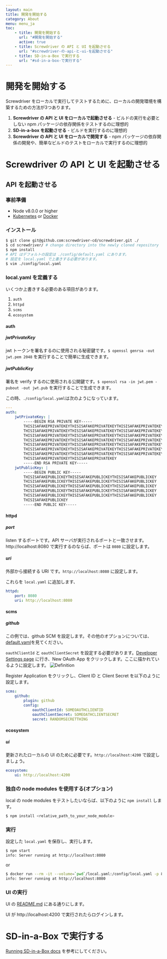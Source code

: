 ```yaml
---
layout: main
title: 開発を開始する
category: About
menu: menu_ja
toc:
    - title: 開発を開始する
      url: "#開発を開始する"
      active: true
    - title: Screwdriver の API と UI を起動させる
      url: "#screwdriver-の-api-と-ui-を起動させる"
    - title: SD-in-a-Box で実行する
      url: "#sd-in-a-box-で実行する"
---
```

# 開発を開始する

Screwdriver をローカルで実行してテストするために、ローカルの開発環境を構築するための方法が3つあります。

1. **Screwdriver の API と UI をローカルで起動させる** - ビルドの実行を必要としない npm パッケージの依存関係をテストするのに理想的
2. **SD-in-a-box を起動させる** - ビルドを実行するのに理想的
3. **Screwdriver の API と UI をローカルで開発する** - npm パッケージの依存関係の開発や、簡単なビルドのテストをローカルで実行するのに理想的

# Screwdriver の API と UI を起動させる
## API を起動させる

### 事前準備
- Node v8.0.0 or higher
- [Kubernetes][kubectl] or [Docker][docker]

### インストール

```bash
$ git clone git@github.com:screwdriver-cd/screwdriver.git ./
$ cd screwdriver/ # change directory into the newly cloned repository
$ npm install
# API はデフォルトの設定は ./config/default.yaml にあります。
# 設定を local.yaml で上書きする必要があります。
$ vim ./config/local.yaml
```

### local.yaml を定義する
いくつか上書きする必要のある項目があります。

1. `auth`
1. `httpd`
1. `scms`
1. `ecosystem`

#### auth
##### jwtPrivateKey
jwt トークンを署名するのに使用される秘密鍵です。`$ openssl genrsa -out jwt.pem 2048` を実行することで簡単に生成できます。
##### jwtPublicKey
署名を verify するのに使用される公開鍵です。`$ openssl rsa -in jwt.pem -pubout -out jwt.pub` を実行することで生成できます。

この時、`./config/local.yaml`は次のようになっています。
```yaml
---
auth:
    jwtPrivateKey: |
        -----BEGIN RSA PRIVATE KEY-----
        THISISAFAKEPRIVATEKEYTHISISAFAKEPRIVATEKEYTHISISAFAKEPRIVATEKEY
        THISISAFAKEPRIVATEKEYTHISISAFAKEPRIVATEKEYTHISISAFAKEPRIVATEKEY
        THISISAFAKEPRIVATEKEYTHISISAFAKEPRIVATEKEYTHISISAFAKEPRIVATEKEY
        THISISAFAKEPRIVATEKEYTHISISAFAKEPRIVATEKEYTHISISAFAKEPRIVATEKEY
        THISISAFAKEPRIVATEKEYTHISISAFAKEPRIVATEKEYTHISISAFAKEPRIVATEKEY
        THISISAFAKEPRIVATEKEYTHISISAFAKEPRIVATEKEYTHISISAFAKEPRIVATEKEY
        THISISAFAKEPRIVATEKEYTHISISAFAKEPRIVATEKEYTHISISAFAKEPRIVATEKEY
        THISISAFAKEPRIVATEKEYTHISISAFAKEPRIVATEKEY
        -----END RSA PRIVATE KEY-----
    jwtPublicKey: |
        -----BEGIN PUBLIC KEY-----
        THISISAFAKEPUBLICKEYTHISISAFAKEPUBLICKEYTHISISAFAKEPUBLICKEY
        THISISAFAKEPUBLICKEYTHISISAFAKEPUBLICKEYTHISISAFAKEPUBLICKEY
        THISISAFAKEPUBLICKEYTHISISAFAKEPUBLICKEYTHISISAFAKEPUBLICKEY
        THISISAFAKEPUBLICKEYTHISISAFAKEPUBLICKEYTHISISAFAKEPUBLICKEY
        THISISAFAKEPUBLICKEYTHISISAFAKEPUBLICKEYTHISISAFAKEPUBLICKEY
        THISISAFAKEPUBLICKEY
        -----END PUBLIC KEY-----
```

#### httpd
##### port
listen するポートです。API サーバが実行されるポートと一致させます。http://localhost:8080 で実行するのならば、ポートは `8080` に設定します。

##### uri
外部から接続する URI です。`http://localhost:8080` に設定します。

これらを `local.yaml` に追加します、

```yaml
httpd:
    port: 8080
    uri: http://localhost:8080
```

#### scms
##### github
この例では、github SCM を設定します。その他のオプションについては、[default.yaml](https://github.com/screwdriver-cd/screwdriver/blob/master/config/default.yaml#L182-L222)を見てください。

`oauthClientId` と `oauthClientSecret` を設定する必要があります。[Developer Settings page](https://github.com/settings/developers) に行き、New OAuth App をクリックします。ここに描かれているように設定します。
![Definition](../../../assets/scm-oauth-app.png)

Register Application をクリックし、Client ID と Client Secret を以下のように設定します。

```yaml
scms:
    github:
        plugin: github
        config:
            oauthClientId: SOMEOAUTHCLIENTID
            oauthClientSecret: SOMEOATHCLIENTSECRET
            secret: RANDOMSECRETTHING
```

#### ecosystem
##### ui
更新されたローカルの UI のために必要です。`http://localhost:4200` で設定しましょう。

```yaml
ecosystem:
    ui: http://localhost:4200
```

### 独自の node modules を使用する(オプション)
local の node modules をテストしたいならば、以下のように `npm install` します。

```bash
$ npm install <relative_path_to_your_node_module>
```

### 実行
設定した `local.yaml` を保存し、実行します。

```bash
$ npm start
info: Server running at http://localhost:8080
```
or
```bash
$ docker run --rm -it --volume=`pwd`/local.yaml:/config/local.yaml -p 8080 screwdrivercd/screwdriver:stable
info: Server running at http://localhost:8080
```

### UI の実行

UI の [README.md](https://github.com/screwdriver-cd/ui/#screwdriver-ui) にある通りにします。

UI が http://localhost:4200 で実行されたらログインします。

# SD-in-a-Box で実行する

[Running SD-in-a-Box docs](../../cluster-management/running-locally) を参考にしてください。

[docker]: https://www.docker.com/products/docker
[kubectl]: https://kubernetes.io/docs/user-guide/kubectl-overview/
